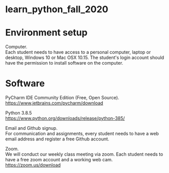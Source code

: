 # learn_python_fall_2020


# Environment setup

Computer.  
Each student needs to have access to a personal computer, laptop or desktop, Windows 10 or Mac OSX 10.15. The student's login account should have the permission to install software on the computer.


# Software
PyCharm IDE Community Edition (Free, Open Source).  
https://www.jetbrains.com/pycharm/download

Python 3.8.5  
https://www.python.org/downloads/release/python-385/


Email and Github signup.  
For communication and assignments, every student needs to have a web email address and register a free Github account.


Zoom.  
We will conduct our weekly class meeting via zoom. Each student needs to have a free zoom account and a working web cam.  
https://zoom.us/download
